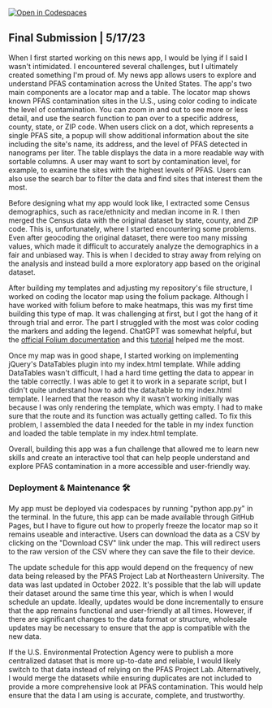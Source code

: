 [![Open in Codespaces](https://classroom.github.com/assets/launch-codespace-7f7980b617ed060a017424585567c406b6ee15c891e84e1186181d67ecf80aa0.svg)](https://classroom.github.com/open-in-codespaces?assignment_repo_id=10863207)

## Final Submission | 5/17/23

When I first started working on this news app, I would be lying if I said I wasn't intimidated. I encountered several challenges, but I ultimately created something I'm proud of. My news app allows users to explore and understand PFAS contamination across the United States. The app's two main components are a locator map and a table. The locator map shows known PFAS contamination sites in the U.S., using color coding to indicate the level of contamination. You can zoom in and out to see more or less detail, and use the search function to pan over to a specific address, county, state, or ZIP code. When users click on a dot, which represents a single PFAS site, a popup will show additional information about the site including the site's name, its address, and the level of PFAS detected in nanograms per liter. The table displays the data in a more readable way with sortable columns. A user may want to sort by contamination level, for example, to examine the sites with the highest levels of PFAS. Users can also use the search bar to filter the data and find sites that interest them the most.

Before designing what my app would look like, I extracted some Census demographics, such as race/ethnicity and median income in R. I then merged the Census data with the original dataset by state, county, and ZIP code. This is, unfortunately, where I started encountering some problems. Even after geocoding the original dataset, there were too many missing values, which made it difficult to accurately analyze the demographics in a fair and unbiased way. This is when I decided to stray away from relying on the analysis and instead build a more exploratory app based on the original dataset. 

After building my templates and adjusting my repository's file structure, I worked on coding the locator map using the folium package. Although I have worked with folium before to make heatmaps, this was my first time building this type of map. It was challenging at first, but I got the hang of it through trial and error. The part I struggled with the most was color coding the markers and adding the legend. ChatGPT was somewhat helpful, but the [official Folium documentation](https://python-visualization.github.io/folium/) and this [tutorial](https://python-charts.com/spatial/interactive-maps-folium/) helped me the most. 

Once my map was in good shape, I started working on implementing jQuery's DataTables plugin into my index.html template. While adding DataTables wasn't difficult, I had a hard time getting the data to appear in the table correctly. I was able to get it to work in a separate script, but I didn't quite understand how to add the data/table to my index.html template. I learned that the reason why it wasn’t working initially was because I was only rendering the template, which was empty. I had to make sure that the route and its function was actually getting called. To fix this problem, I assembled the data I needed for the table in my index function and loaded the table template in my index.html template. 

Overall, building this app was a fun challenge that allowed me to learn new skills and create an interactive tool that can help people understand and explore PFAS contamination in a more accessible and user-friendly way.

### Deployment & Maintenance 🛠️

My app must be deployed via codespaces by running "python app.py" in the terminal. In the future, this app can be made available through GitHub Pages, but I have to figure out how to properly freeze the locator map so it remains useable and interactive. Users can download the data as a CSV by clicking on the "Download CSV" link under the map. This will redirect users to the raw version of the CSV where they can save the file to their device. 

The update schedule for this app would depend on the frequency of new data being released by the PFAS Project Lab at Northeastern University. The data was last updated in October 2022. It's possible that the lab will update their dataset around the same time this year, which is when I would schedule an update. Ideally, updates would be done incrementally to ensure that the app remains functional and user-friendly at all times. However, if there are significant changes to the data format or structure, wholesale updates may be necessary to ensure that the app is compatible with the new data.

If the U.S. Environmental Protection Agency were to publish a more centralized dataset that is more up-to-date and reliable, I would likely switch to that data instead of relying on the PFAS Project Lab. Alternatively, I would merge the datasets while ensuring duplicates are not included to provide a more comprehensive look at PFAS contamination. This would help ensure that the data I am using is accurate, complete, and trustworthy.
